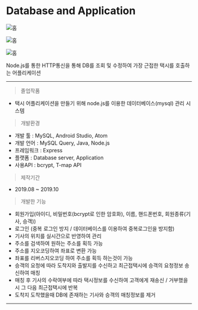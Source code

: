 # Database and Application
![홈](https://github.com/wsx9412/web/blob/master/Taxi%20Application/picture/taxi3.png?raw=true)

![홈](https://github.com/wsx9412/web/blob/master/Taxi%20Application/picture/taxi1.png?raw=true)

![홈](https://github.com/wsx9412/web/blob/master/Taxi%20Application/picture/taxi2.png?raw=true)

Node.js를 통한 HTTP통신을 통해 DB를 조회 및 수정하여 가장 근접한 택시를 호출하는 어플리케이션

---

> 졸업작품

  - 택시 어플리케이션을 만들기 위해 node.js를 이용한 데이터베이스(mysql) 관리 시스템


> 개발환경

  - 개발 툴 : MySQL, Android Studio, Atom
  - 개발 언어 : MySQL Query, Java, Node.js
  - 프레임워크 : Express
  - 플랫폼 : Database server, Application
  - 사용API : bcrypt, T-map API


> 제작기간
  - 2019.08 ~ 2019.10


> 개발한 기능

  - 회원가입(아이디, 비밀번호(bcrypt로 인한 암호화), 이름, 핸드폰번호, 회원종류(기사, 승객))
  - 로그인 (중복 로그인 방지 / 데이터베이스를 이용하여 중복로그인을 방지함)
  - 기사의 위치를 실시간으로 반영하여 관리
  - 주소를 검색하여 원하는 주소를 획득 가능
  - 주소를 지오코딩하여 좌표로 변환 가능
  - 좌표를 리버스지오코딩 하여 주소를 획득 하는것이 가능
  - 승객의 요청에 따라 도착지와 출발지를 수신하고 최근접택시에 승객의 요청정보 송신하여 매칭
  - 매칭 후 기사의 수락여부에 따라 택시정보를 수신하여 고객에게 재송신 / 거부했을 시 그 다음 최근접택시에 반복
  - 도착지 도착했을때 DB에 존재하는 기사와 승객의 매칭정보를 제거

---
